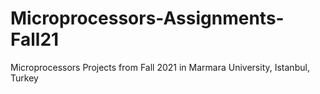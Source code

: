 # Microprocessors-Assignments-Fall21
Microprocessors Projects from Fall 2021 in Marmara University, Istanbul, Turkey
